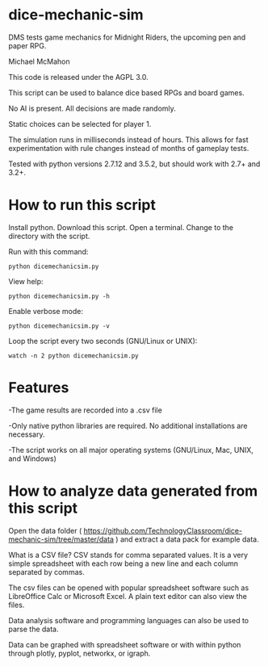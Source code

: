 # dice-mechanic-sim
DMS tests game mechanics for Midnight Riders, the upcoming pen and paper RPG.

Michael McMahon

This code is released under the AGPL 3.0.

This script can be used to balance dice based RPGs and board games.

No AI is present.  All decisions are made randomly.

Static choices can be selected for player 1.

The simulation runs in milliseconds instead of hours.  This allows for fast experimentation with rule changes instead of months of gameplay tests.

Tested with python versions 2.7.12 and 3.5.2, but should work with 2.7+ and 3.2+.

# How to run this script

Install python.  Download this script.  Open a terminal.  Change to the directory with the script.

Run with this command:

```python dicemechanicsim.py```

View help:

```python dicemechanicsim.py -h```

Enable verbose mode:

```python dicemechanicsim.py -v```

Loop the script every two seconds (GNU/Linux or UNIX):

```watch -n 2 python dicemechanicsim.py```

# Features

-The game results are recorded into a .csv file

-Only native python libraries are required.  No additional installations are necessary.

-The script works on all major operating systems (GNU/Linux, Mac, UNIX, and Windows)

# How to analyze data generated from this script

Open the data folder ( https://github.com/TechnologyClassroom/dice-mechanic-sim/tree/master/data ) and extract a data pack for example data.

What is a CSV file?  CSV stands for comma separated values.  It is a very simple spreadsheet with each row being a new line and each column separated by commas.

The csv files can be opened with popular spreadsheet software such as LibreOffice Calc or Microsoft Excel.  A plain text editor can also view the files.

Data analysis software and programming languages can also be used to parse the data.

Data can be graphed with spreadsheet software or with within python through plotly, pyplot, networkx, or igraph.
